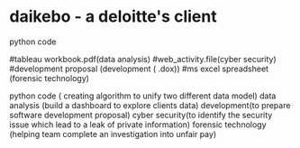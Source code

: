 # daikebo - a deloitte's client
python code

#tableau workbook.pdf(data analysis)
#web_activity.file(cyber security)
#development proposal (development ( .dox))
#ms excel spreadsheet (forensic technology)


python code ( creating algorithm to unify two different data model)
data analysis (build a dashboard to explore clients data)
development(to prepare software development proposal)
cyber security(to identify the security issue which lead to a leak of private information)
forensic technology (helping team complete an investigation into unfair pay)
